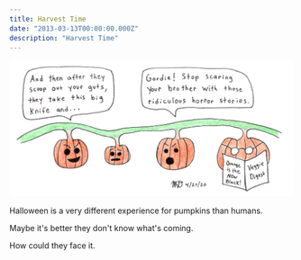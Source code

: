 ```yaml
---
title: Harvest Time
date: "2013-03-13T00:00:00.000Z"
description: "Harvest Time"
---
```


![Harvest Time](./harvest-time.jpg)

Halloween is a very different experience for pumpkins than humans.

Maybe it's better they don't know what's coming.

How could they face it.
